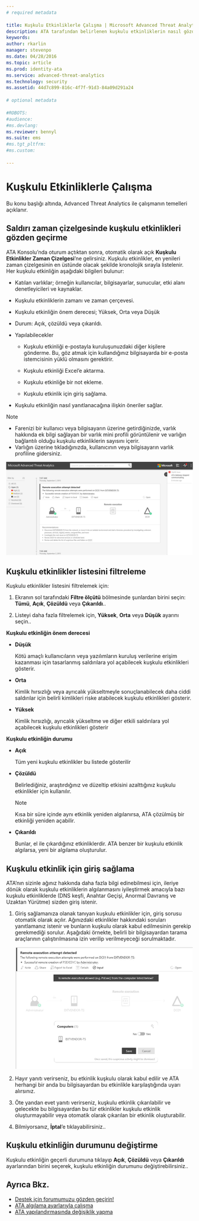 ```yaml
---
# required metadata

title: Kuşkulu Etkinliklerle Çalışma | Microsoft Advanced Threat Analytics
description: ATA tarafından belirlenen kuşkulu etkinliklerin nasıl gözden geçirileceğini açıklar
keywords:
author: rkarlin
manager: stevenpo
ms.date: 04/28/2016
ms.topic: article
ms.prod: identity-ata
ms.service: advanced-threat-analytics
ms.technology: security
ms.assetid: 44d7c899-816c-4f7f-91d3-84a09d291a24

# optional metadata

#ROBOTS:
#audience:
#ms.devlang:
ms.reviewer: bennyl
ms.suite: ems
#ms.tgt_pltfrm:
#ms.custom:

---
```


# Kuşkulu Etkinliklerle Çalışma
Bu konu başlığı altında, Advanced Threat Analytics ile çalışmanın temelleri açıklanır.

## Saldırı zaman çizelgesinde kuşkulu etkinlikleri gözden geçirme
ATA Konsolu’nda oturum açtıktan sonra, otomatik olarak açık **Kuşkulu Etkinlikler Zaman Çizelgesi**’ne gelirsiniz. Kuşkulu etkinlikler, en yenileri zaman çizelgesinin en üstünde olacak şekilde kronolojik sırayla listelenir.
Her kuşkulu etkinliğin aşağıdaki bilgileri bulunur:

-   Katılan varlıklar; örneğin kullanıcılar, bilgisayarlar, sunucular, etki alanı denetleyicileri ve kaynaklar.

-   Kuşkulu etkinliklerin zamanı ve zaman çerçevesi.

-   Kuşkulu etkinliğin önem derecesi; Yüksek, Orta veya Düşük

-   Durum: Açık, çözüldü veya çıkarıldı.

-   Yapılabilecekler

    -   Kuşkulu etkinliği e-postayla kuruluşunuzdaki diğer kişilere gönderme. Bu, göz atmak için kullandığınız bilgisayarda bir e-posta istemcisinin yüklü olmasını gerektirir.

    -   Kuşkulu etkinliği Excel’e aktarma.

    -   Kuşkulu etkinliğe bir not ekleme.

    -   Kuşkulu etkinlik için giriş sağlama.

-   Kuşkulu etkinliğin nasıl yanıtlanacağına ilişkin öneriler sağlar.

> [!NOTE]
> -   Farenizi bir kullanıcı veya bilgisayarın üzerine getirdiğinizde, varlık hakkında ek bilgi sağlayan bir varlık mini profili görüntülenir ve varlığın bağlantılı olduğu kuşkulu etkinliklerin sayısını içerir.
> -   Varlığın üzerine tıkladığınızda, kullanıcının veya bilgisayarın varlık profiline gidersiniz.

![ATA kuşkulu etkinlikler zaman çizelgesinin resmi](media/ATA-Suspicious-Activity-Timeline.JPG)

## Kuşkulu etkinlikler listesini filtreleme
Kuşkulu etkinlikler listesini filtrelemek için:

1.  Ekranın sol tarafındaki **Filtre ölçütü** bölmesinde şunlardan birini seçin: **Tümü**, **Açık**, **Çözüldü** veya **Çıkarıldı**..

2.  Listeyi daha fazla filtrelemek için, **Yüksek**, **Orta** veya **Düşük** ayarını seçin..

**Kuşkulu etkinliğin önem derecesi**

-   **Düşük**

    Kötü amaçlı kullanıcıların veya yazılımların kuruluş verilerine erişim kazanması için tasarlanmış saldırılara yol açabilecek kuşkulu etkinlikleri gösterir.

-   **Orta**

    Kimlik hırsızlığı veya ayrıcalık yükseltmeyle sonuçlanabilecek daha ciddi saldırılar için belirli kimlikleri riske atabilecek kuşkulu etkinlikleri gösterir.

-   **Yüksek**

    Kimlik hırsızlığı, ayrıcalık yükseltme ve diğer etkili saldırılara yol açabilecek kuşkulu etkinlikleri gösterir

**Kuşkulu etkinliğin durumu**

-   **Açık**

    Tüm yeni kuşkulu etkinlikler bu listede gösterilir

-   **Çözüldü**

    Belirlediğiniz, araştırdığınız ve düzeltip etkisini azalttığınız kuşkulu etkinlikler için kullanılır.

    > [!NOTE]
    > Kısa bir süre içinde aynı etkinlik yeniden algılanırsa, ATA çözülmüş bir etkinliği yeniden açabilir.

-   **Çıkarıldı**

    Bunlar, el ile çıkardığınız etkinliklerdir. ATA benzer bir kuşkulu etkinlik algılarsa, yeni bir algılama oluşturulur.

## Kuşkulu etkinlik için giriş sağlama
ATA’nın sizinle ağınız hakkında daha fazla bilgi edinebilmesi için, ileriye dönük olarak kuşkulu etkinliklerin algılanmasını iyileştirmek amacıyla bazı kuşkulu etkinliklerde (DNS keşfi, Anahtar Geçişi, Anormal Davranış ve Uzaktan Yürütme) sizden giriş istenir.

1.  Giriş sağlamanıza olanak tanıyan kuşkulu etkinlikler için, giriş sorusu otomatik olarak açılır. Ağınızdaki etkinlikler hakkındaki soruları yanıtlamanız istenir ve bunların kuşkulu olarak kabul edilmesinin gerekip gerekmediği sorulur. Aşağıdaki örnekte, belirli bir bilgisayardan tarama araçlarının çalıştırılmasına izin verilip verilmeyeceği sorulmaktadır.

    ![ATA kuşkulu etkinlikler için giriş sağlama resmi](media/ATA-Input.JPG)

2.  Hayır yanıtı verirseniz, bu etkinlik kuşkulu olarak kabul edilir ve ATA herhangi bir anda bu bilgisayardan bu etkinlikle karşılaştığında uyarı alırsınız.

3.  Öte yandan evet yanıtı verirseniz, kuşkulu etkinlik çıkarılabilir ve gelecekte bu bilgisayardan bu tür etkinlikler kuşkulu etkinlik oluşturmayabilir veya otomatik olarak çıkarılan bir etkinlik oluşturabilir.

4.  Bilmiyorsanız, **İptal**’e tıklayabilirsiniz..

## Kuşkulu etkinliğin durumunu değiştirme
Kuşkulu etkinliğin geçerli durumuna tıklayıp **Açık**, **Çözüldü** veya **Çıkarıldı** ayarlarından birini seçerek, kuşkulu etkinliğin durumunu değiştirebilirsiniz..

## Ayrıca Bkz.
- [Destek için forumumuzu gözden geçirin!](https://social.technet.microsoft.com/Forums/security/en-US/home?forum=mata)
- [ATA algılama ayarlarıyla çalışma](working-with-detection-settings.md)
- [ATA yapılandırmasında değişiklik yapma](modifying-ata-configuration.md)


<!--HONumber=Apr16_HO4-->


